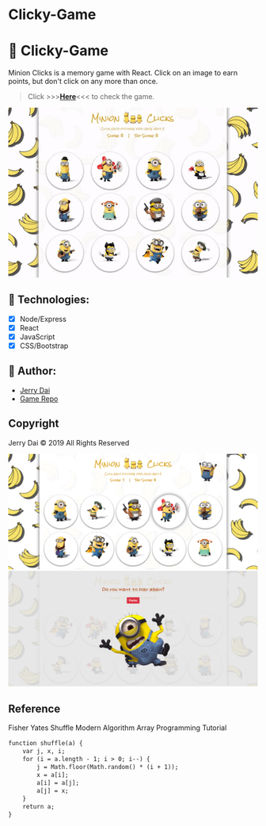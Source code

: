 # Clicky-Game
# 🍌 Clicky-Game
Minion Clicks is a memory game with React. Click on an image to earn points, but don't click on any more than once.
> Click  >>>**[Here](https://clickygame-iw.herokuapp.com/)**<<<  to check the game.

![App Sample](/public/img/minion-video.gif)

## 🍌 Technologies:
- [x] Node/Express
- [x] React
- [x] JavaScript
- [x] CSS/Bootstrap

## 🍌 Author:
* [Jerry Dai](https://github.com/jerrylovepizza)
* [Game Repo](https://github.com/squall2046/Clicky-Game)

## Copyright
Jerry Dai © 2019 All Rights Reserved


![App Sample](/public/img/minion1.png)
![App Sample](/public/img/minion2.png)


## Reference

Fisher Yates Shuffle Modern Algorithm Array Programming Tutorial

```
function shuffle(a) {
    var j, x, i;
    for (i = a.length - 1; i > 0; i--) {
        j = Math.floor(Math.random() * (i + 1));
        x = a[i];
        a[i] = a[j];
        a[j] = x;
    }
    return a;
}
```
